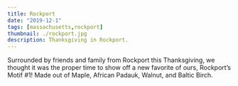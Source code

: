 ```yaml
---
title: Rockport
date: "2019-12-1"
tags: [massachusetts,rockport]
thumbnail: ./rockport.jpg
description: Thanksgiving in Rockport.
---
```


Surrounded by friends and family from Rockport this Thanksgiving, we thought it was the proper time to show off a new favorite of ours, Rockport’s Motif #1! Made out of Maple, African Padauk, Walnut, and Baltic Birch.
